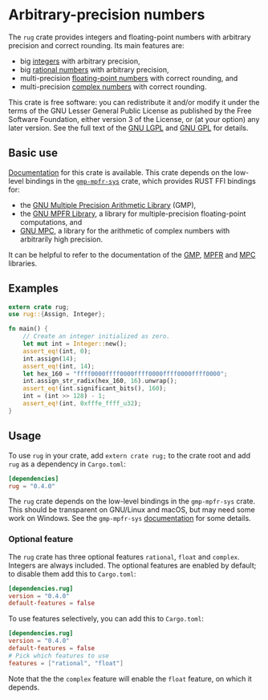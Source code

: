 # Arbitrary-precision numbers

The `rug` crate provides integers and floating-point numbers with
arbitrary precision and correct rounding. Its main features are:

* big [integers][rug int] with arbitrary precision,
* big [rational numbers][rug rat] with arbitrary precision,
* multi-precision [floating-point numbers][rug flo] with correct
  rounding, and
* multi-precision [complex numbers][rug com] with correct rounding.

This crate is free software: you can redistribute it and/or modify it
under the terms of the GNU Lesser General Public License as published
by the Free Software Foundation, either version 3 of the License, or
(at your option) any later version. See the full text of the
[GNU LGPL][lgpl] and [GNU GPL][gpl] for details.

## Basic use

[Documentation][rug] for this crate is available. This crate depends
on the low-level bindings in the [`gmp-mpfr-sys`][sys] crate, which
provides RUST FFI bindings for:

* the [GNU Multiple Precision Arithmetic Library][gmp home] (GMP),
* the [GNU MPFR Library][mpfr home], a library for multiple-precision
  floating-point computations, and
* [GNU MPC][mpc home], a library for the arithmetic of complex numbers
  with arbitrarily high precision.

It can be helpful to refer to the documentation of the [GMP][gmp],
[MPFR][mpfr] and [MPC][mpc] libraries.

## Examples

```rust
extern crate rug;
use rug::{Assign, Integer};

fn main() {
    // Create an integer initialized as zero.
    let mut int = Integer::new();
    assert_eq!(int, 0);
    int.assign(14);
    assert_eq!(int, 14);
    let hex_160 = "ffff0000ffff0000ffff0000ffff0000ffff0000";
    int.assign_str_radix(hex_160, 16).unwrap();
    assert_eq!(int.significant_bits(), 160);
    int = (int >> 128) - 1;
    assert_eq!(int, 0xfffe_ffff_u32);
}
```

## Usage

To use `rug` in your crate, add `extern crate rug;` to the crate root
and add `rug` as a dependency in `Cargo.toml`:

```toml
[dependencies]
rug = "0.4.0"
```

The `rug` crate depends on the low-level bindings in the
`gmp-mpfr-sys` crate. This should be transparent on GNU/Linux and
macOS, but may need some work on Windows. See the `gmp-mpfr-sys`
[documentation][sys] for some details.

### Optional feature

The `rug` crate has three optional features `rational`, `float` and
`complex`. Integers are always included. The optional features are
enabled by default; to disable them add this to `Cargo.toml`:

```toml
[dependencies.rug]
version = "0.4.0"
default-features = false
```

To use features selectively, you can add this to `Cargo.toml`:

```toml
[dependencies.rug]
version = "0.4.0"
default-features = false
# Pick which features to use
features = ["rational", "float"]
```

Note that the the `complex` feature will enable the `float` feature,
on which it depends.

[gmp home]:  https://gmplib.org/
[gmp]:       https://tspiteri.gitlab.io/rug/gmp/index.html
[gpl]:       https://www.gnu.org/licenses/gpl-3.0.html
[lgpl]:      https://www.gnu.org/licenses/lgpl-3.0.en.html
[mpc home]:  http://www.multiprecision.org/
[mpc]:       https://tspiteri.gitlab.io/rug/mpc/index.html
[mpfr home]: http://www.mpfr.org/
[mpfr]:      https://tspiteri.gitlab.io/rug/mpfr/index.html
[rug com]:   https://tspiteri.gitlab.io/rug/rug/struct.Complex.html
[rug flo]:   https://tspiteri.gitlab.io/rug/rug/struct.Float.html
[rug int]:   https://tspiteri.gitlab.io/rug/rug/struct.Integer.html
[rug rat]:   https://tspiteri.gitlab.io/rug/rug/struct.Rational.html
[rug]:       https://tspiteri.gitlab.io/rug/rug/index.html
[sys]:       https://tspiteri.gitlab.io/rug/gmp_mpfr_sys/index.html
